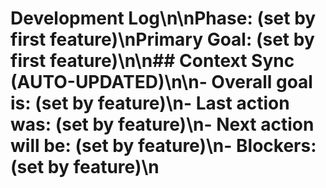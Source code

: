 # Development Log\n\n**Phase:** (set by first feature)\n**Primary Goal:** (set by first feature)\n\n## Context Sync (AUTO-UPDATED)\n\n- **Overall goal is:** (set by feature)\n- **Last action was:** (set by feature)\n- **Next action will be:** (set by feature)\n- **Blockers:** (set by feature)\n